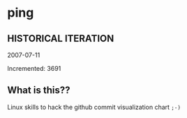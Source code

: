 # ping

## HISTORICAL ITERATION
2007-07-11

Incremented: 3691

## What is this?? 
Linux skills to hack the github commit visualization chart `;-)`
